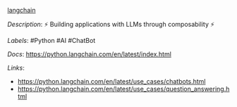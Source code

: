 [langchain](https://github.com/hwchase17/langchain)

*Description*: ⚡ Building applications with LLMs through composability ⚡

*Labels*: #Python #AI #ChatBot

*Docs*: https://python.langchain.com/en/latest/index.html

*Links*:
  - https://python.langchain.com/en/latest/use_cases/chatbots.html
  - https://python.langchain.com/en/latest/use_cases/question_answering.html
